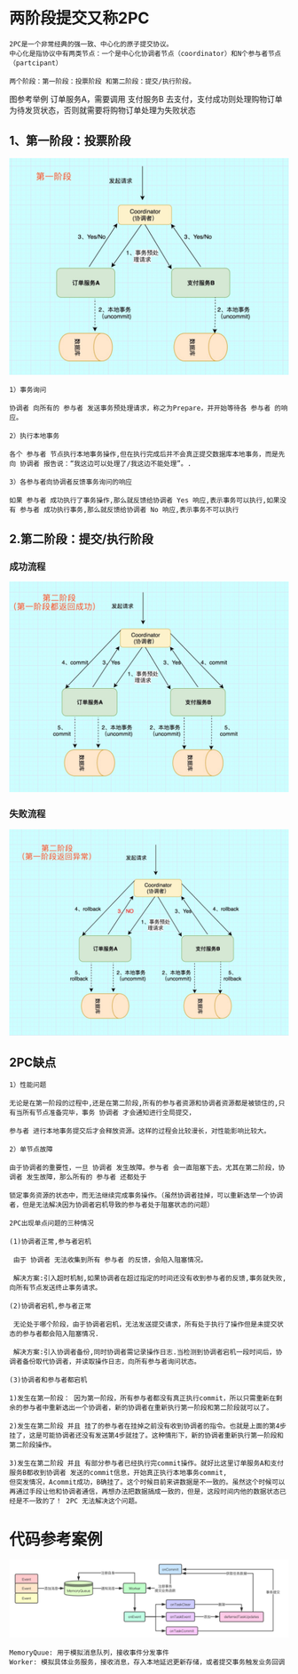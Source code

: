# 两阶段提交又称2PC
    2PC是一个非常经典的强一致、中心化的原子提交协议。
    中心化是指协议中有两类节点：一个是中心化协调者节点（coordinator）和N个参与者节点（partcipant）

    两个阶段：第一阶段：投票阶段 和第二阶段：提交/执行阶段。

图参考举例
    订单服务A，需要调用 支付服务B 去支付，支付成功则处理购物订单为待发货状态，否则就需要将购物订单处理为失败状态

## 1、第一阶段：投票阶段
![](vote.png)

    1）事务询问

    协调者 向所有的 参与者 发送事务预处理请求，称之为Prepare，并开始等待各 参与者 的响应。
    
    2）执行本地事务
    
    各个 参与者 节点执行本地事务操作,但在执行完成后并不会真正提交数据库本地事务，而是先向 协调者 报告说：“我这边可以处理了/我这边不能处理”。.
    
    3）各参与者向协调者反馈事务询问的响应
    
    如果 参与者 成功执行了事务操作,那么就反馈给协调者 Yes 响应,表示事务可以执行,如果没有 参与者 成功执行事务,那么就反馈给协调者 No 响应,表示事务不可以执行

## 2.第二阶段：提交/执行阶段
### 成功流程
![](2pc_success.png)

### 失败流程
![](2pc_fail.png)

## 2PC缺点

    1）性能问题

    无论是在第一阶段的过程中,还是在第二阶段,所有的参与者资源和协调者资源都是被锁住的,只有当所有节点准备完毕，事务 协调者 才会通知进行全局提交，
    
    参与者 进行本地事务提交后才会释放资源。这样的过程会比较漫长，对性能影响比较大。
    
    2）单节点故障
    
    由于协调者的重要性，一旦 协调者 发生故障。参与者 会一直阻塞下去。尤其在第二阶段，协调者 发生故障，那么所有的 参与者 还都处于
    
    锁定事务资源的状态中，而无法继续完成事务操作。（虽然协调者挂掉，可以重新选举一个协调者，但是无法解决因为协调者宕机导致的参与者处于阻塞状态的问题）
    
    2PC出现单点问题的三种情况
    
    (1)协调者正常,参与者宕机
    
     由于 协调者 无法收集到所有 参与者 的反馈，会陷入阻塞情况。
    
     解决方案:引入超时机制,如果协调者在超过指定的时间还没有收到参与者的反馈,事务就失败,向所有节点发送终止事务请求。
    
    (2)协调者宕机,参与者正常
    
     无论处于哪个阶段，由于协调者宕机，无法发送提交请求，所有处于执行了操作但是未提交状态的参与者都会陷入阻塞情况.
    
     解决方案:引入协调者备份,同时协调者需记录操作日志.当检测到协调者宕机一段时间后，协调者备份取代协调者，并读取操作日志，向所有参与者询问状态。
    
    (3)协调者和参与者都宕机
    
    1)发生在第一阶段： 因为第一阶段，所有参与者都没有真正执行commit，所以只需重新在剩余的参与者中重新选出一个协调者，新的协调者在重新执行第一阶段和第二阶段就可以了。

    2)发生在第二阶段 并且 挂了的参与者在挂掉之前没有收到协调者的指令。也就是上面的第4步挂了，这是可能协调者还没有发送第4步就挂了。这种情形下，新的协调者重新执行第一阶段和第二阶段操作。
    
    3)发生在第二阶段 并且 有部分参与者已经执行完commit操作。就好比这里订单服务A和支付服务B都收到协调者 发送的commit信息，开始真正执行本地事务commit,
    但突发情况，Acommit成功，B确挂了。这个时候目前来讲数据是不一致的。虽然这个时候可以再通过手段让他和协调者通信，再想办法把数据搞成一致的，但是，这段时间内他的数据状态已经是不一致的了！ 2PC 无法解决这个问题。

# 代码参考案例
![](.two_phase_commit_images/2pc_structure.png)

    MemoryQuue: 用于模拟消息队列，接收事件分发事件
    Worker: 模拟具体业务服务，接收消息，存入本地延迟更新存储，或者提交事务触发业务回调
    